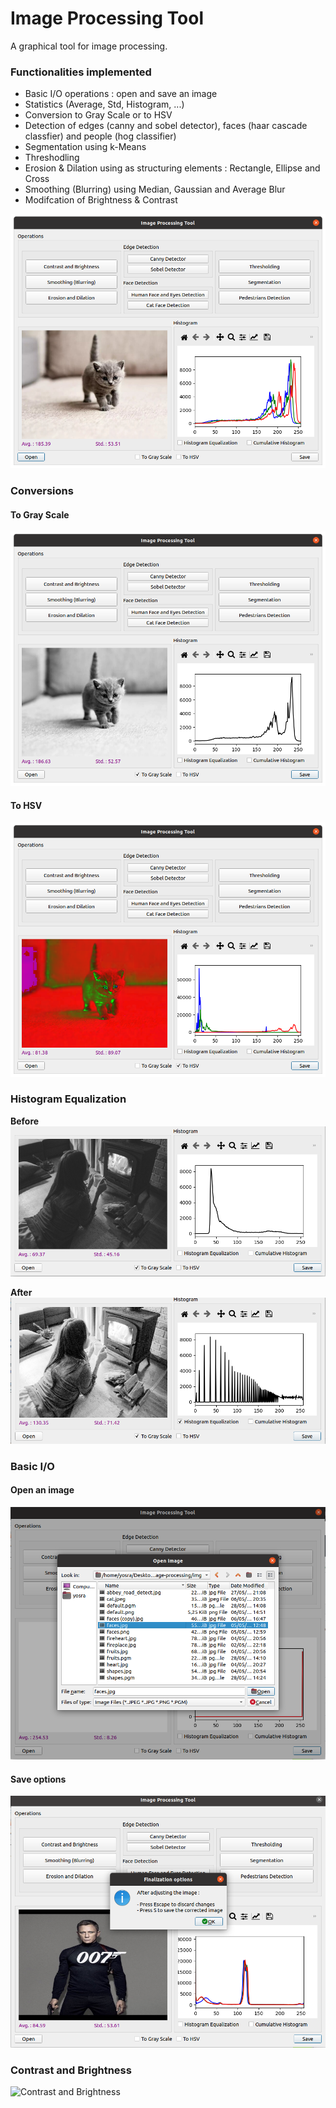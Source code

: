 # Image Processing Tool

A graphical tool for image processing.

### Functionalities implemented 

* Basic I/O operations : open and save an image
* Statistics (Average, Std, Histogram, ...)
* Conversion to Gray Scale or to HSV
* Detection of edges (canny and sobel detector), faces (haar cascade classfier) and people (hog classifier)
* Segmentation using k-Means
* Threshodling
* Erosion & Dilation using as structuring elements : Rectangle, Ellipse and Cross 
* Smoothing (Blurring) using Median, Gaussian and Average Blur
* Modifcation of  Brightness & Contrast

![Functionalities implemented](screenshots/functionalities.png)


### Conversions
#### To Gray Scale
![To Gray Scale](screenshots/to_grayscale.png)

#### To HSV
![To HSV](screenshots/to_hsv.png)

### Histogram Equalization
**Before**
![Before Histogram Equalization](screenshots/img_before_histo_equalization.png)

**After**
![Histogram Equalization](screenshots/histogram_equalization.png)

### Basic I/O
#### Open an image
![Open an image](screenshots/open_image.png)

#### Save options
![Save options](screenshots/save_options.png)

### Contrast and Brightness
![Contrast and Brightness](screenshots/contrast_brightess.gif)

